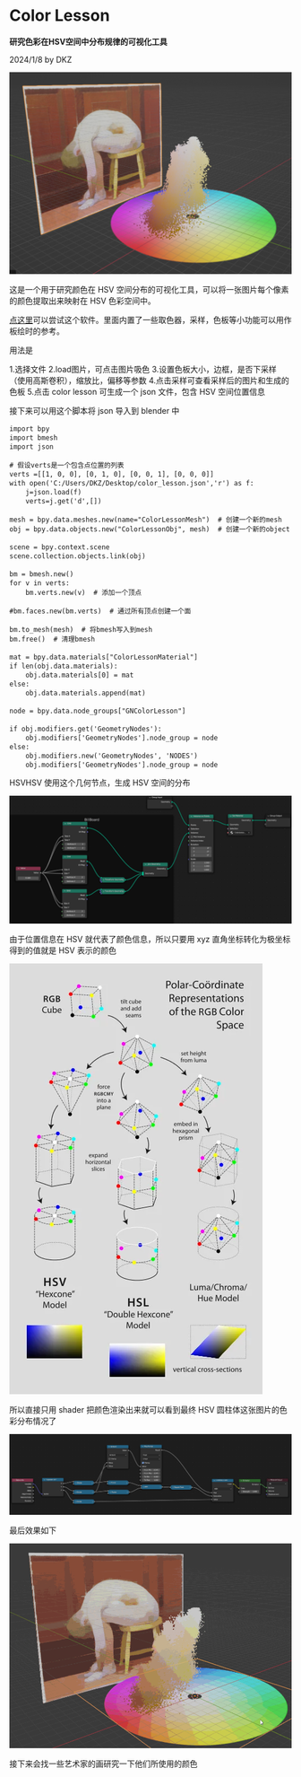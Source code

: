 # Color Lesson

**研究色彩在HSV空间中分布规律的可视化工具**

2024/1/8 by DKZ

![color lesson](./blogImg/colorlesson_uglow.png)

这是一个用于研究颜色在 HSV 空间分布的可视化工具，可以将一张图片每个像素的颜色提取出来映射在 HSV 色彩空间中。

[点这里](https://davidkingzyb.github.io/template/ColorLesson.htm)可以尝试这个软件。里面内置了一些取色器，采样，色板等小功能可以用作板绘时的参考。

用法是

1.选择文件
2.load图片，可点击图片吸色
3.设置色板大小，边框，是否下采样（使用高斯卷积），缩放比，偏移等参数
4.点击采样可查看采样后的图片和生成的色板
5.点击 color lesson 可生成一个 json 文件，包含 HSV 空间位置信息

接下来可以用这个脚本将 json 导入到 blender 中

```
import bpy
import bmesh
import json

# 假设verts是一个包含点位置的列表
verts =[[1, 0, 0], [0, 1, 0], [0, 0, 1], [0, 0, 0]]
with open('C:/Users/DKZ/Desktop/color_lesson.json','r') as f:
    j=json.load(f)
    verts=j.get('d',[])
    
mesh = bpy.data.meshes.new(name="ColorLessonMesh")  # 创建一个新的mesh
obj = bpy.data.objects.new("ColorLessonObj", mesh)  # 创建一个新的object

scene = bpy.context.scene
scene.collection.objects.link(obj)

bm = bmesh.new()
for v in verts:
    bm.verts.new(v)  # 添加一个顶点

#bm.faces.new(bm.verts)  # 通过所有顶点创建一个面

bm.to_mesh(mesh)  # 将bmesh写入到mesh
bm.free()  # 清理bmesh

mat = bpy.data.materials["ColorLessonMaterial"]
if len(obj.data.materials):
    obj.data.materials[0] = mat
else:
    obj.data.materials.append(mat)
    
node = bpy.data.node_groups["GNColorLesson"]

if obj.modifiers.get('GeometryNodes'):
    obj.modifiers['GeometryNodes'].node_group = node
else:
    obj.modifiers.new('GeometryNodes', 'NODES')
    obj.modifiers['GeometryNodes'].node_group = node
```
HSVHSV
使用这个几何节点，生成 HSV 空间的分布

![gn](./blogImg/gn_color_lesson.png)

由于位置信息在 HSV 就代表了颜色信息，所以只要用 xyz 直角坐标转化为极坐标得到的值就是 HSV 表示的颜色

![hsv](./blogImg/hsv_rgb.webp)

所以直接只用 shader 把颜色渲染出来就可以看到最终 HSV 圆柱体这张图片的色彩分布情况了

![shader](./blogImg/shader_color_lesson.png)

最后效果如下  

![gif](./blogImg/color_lesson.gif)


接下来会找一些艺术家的画研究一下他们所使用的颜色


